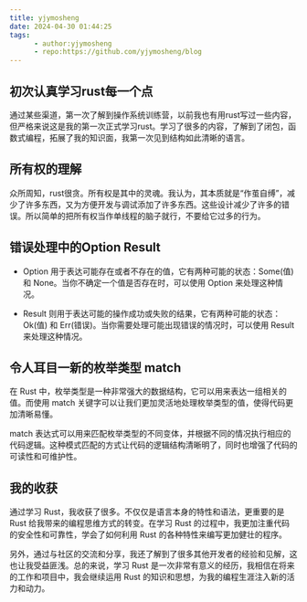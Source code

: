 ```yaml
---
title: yjymosheng
date: 2024-04-30 01:44:25
tags:
      - author:yjymosheng
      - repo:https://github.com/yjymosheng/blog
---
```


## 初次认真学习rust每一个点 ##

通过某些渠道，第一次了解到操作系统训练营，以前我也有用rust写过一些内容，但严格来说这是我的第一次正式学习rust。学习了很多的内容，了解到了闭包，函数式编程，拓展了我的知识面，我第一次见到结构如此清晰的语言。

## 所有权的理解 ##

众所周知，rust很贪。所有权是其中的灵魂。我认为，其本质就是“作茧自缚”，减少了许多东西，又为方便开发与调试添加了许多东西。这些设计减少了许多的错误。所以简单的把所有权当作单线程的脑子就行，不要给它过多的行为。

## 错误处理中的Option Result ##


- Option 用于表达可能存在或者不存在的值，它有两种可能的状态：Some(值) 和 None。当你不确定一个值是否存在时，可以使用 Option 来处理这种情况。

- Result 则用于表达可能的操作成功或失败的结果，它有两种可能的状态：Ok(值) 和 Err(错误)。当你需要处理可能出现错误的情况时，可以使用 Result 来处理这种情况。

## 令人耳目一新的枚举类型 match ##

在 Rust 中，枚举类型是一种非常强大的数据结构，它可以用来表达一组相关的值。而使用 match 关键字可以让我们更加灵活地处理枚举类型的值，使得代码更加清晰易懂。

match 表达式可以用来匹配枚举类型的不同变体，并根据不同的情况执行相应的代码逻辑。这种模式匹配的方式让代码的逻辑结构清晰明了，同时也增强了代码的可读性和可维护性。

## 我的收获 ##

通过学习 Rust，我收获了很多。不仅仅是语言本身的特性和语法，更重要的是 Rust 给我带来的编程思维方式的转变。在学习 Rust 的过程中，我更加注重代码的安全性和可靠性，学会了如何利用 Rust 的各种特性来编写更加健壮的程序。

另外，通过与社区的交流和分享，我还了解到了很多其他开发者的经验和见解，这也让我受益匪浅。总的来说，学习 Rust 是一次非常有意义的经历，我相信在将来的工作和项目中，我会继续运用 Rust 的知识和思想，为我的编程生涯注入新的活力和动力。


